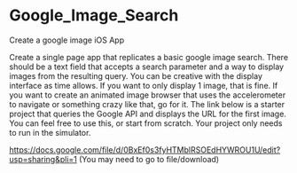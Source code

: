 Google_Image_Search
===================
Create a google image iOS App

Create a single page app that replicates a basic google image search.  There should be a text field that accepts a search parameter and a way to display images from the resulting query.  You can be creative with the display interface as time allows.  If you want to only display 1 image, that is fine. If you want to create an animated image browser that uses the accelerometer to navigate or something crazy like that, go for it.  The link below is a starter project that queries the Google API and displays the URL for the first image.  You can feel free to use this, or start from scratch.  Your project only needs to run in the simulator.

https://docs.google.com/file/d/0BxEf0s3fyHTMblRSOEdHYWROU1U/edit?usp=sharing&pli=1
(You may need to go to file/download)
